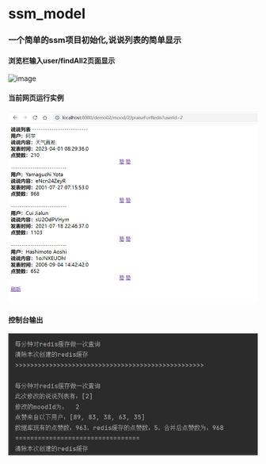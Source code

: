 # ssm_model
### 一个简单的ssm项目初始化,说说列表的简单显示
#### 浏览栏输入user/findAll2页面显示
![image](https://user-images.githubusercontent.com/108114917/229270493-0a61b2e7-0c1f-4ddf-bdad-f6d4e2b27554.png)

#### 当前网页运行实例
![img.png](img.png)

#### 控制台输出
![img_1.png](img_1.png)